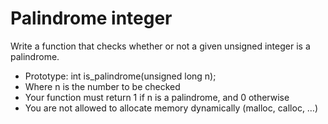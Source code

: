 # Palindrome integer
Write a function that checks whether or not a given unsigned integer is a palindrome.

-   Prototype: int is_palindrome(unsigned long n);
-   Where n is the number to be checked
-   Your function must return 1 if n is a palindrome, and 0 otherwise
-   You are not allowed to allocate memory dynamically (malloc, calloc, …)